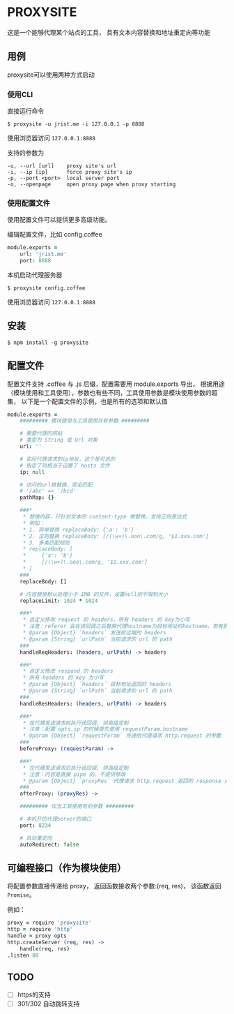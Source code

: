# PROXYSITE
这是一个能够代理某个站点的工具，
具有文本内容替换和地址重定向等功能

## 用例
proxysite可以使用两种方式启动

### 使用CLI

直接运行命令
```
$ proxysite -u jrist.me -i 127.0.0.1 -p 8888
```
使用浏览器访问 `127.0.0.1:8888`


支持的参数为
```
-u, --url [url]    proxy site's url
-i, --ip [ip]      force proxy site's ip
-p, --port <port>  local server port
-o, --openpage     open proxy page when proxy starting
```

### 使用配置文件

使用配置文件可以提供更多高级功能。

编辑配置文件，比如 config.coffee
```coffee
module.exports =
    url: 'jrist.me'
    port: 8888
```

本机启动代理服务器
```
$ proxysite config.coffee
```
使用浏览器访问 `127.0.0.1:8888`

## 安装
```
$ npm install -g proxysite
```

## 配置文件
配置文件支持 .coffee 与 .js 后缀，配置需要用 module.exports 导出，
根据用途（模块使用和工具使用），参数也有些不同，工具使用参数是模块使用参数的超集，
以下是一个配置文件的示例，也是所有的选项和默认值
```coffee
module.exports =
    ######### 模块使用与工具使用共有参数 #########

    # 需要代理的网站
    # 类型为 String 或 Url 对象
    url: ''

    # 实际代理请求的ip地址，这个是可选的
    # 指定了则相当于设置了 hosts 文件
    ip: null

    # 访问的url做替换，完全匹配
    # '/abc' => '/bcd'
    pathMap: {}

    ###*
     * 替换内容，只针对文本的 content-type 做替换，支持正则表达式
     * 例如：
     * 1. 简单替换 replaceBody: {'a': 'b'}
     * 2. 正则替换 replaceBody: [/(\w+)\.ooo\.com/g, '$1.xxx.com']
     * 3. 多条匹配规则
     * replaceBody: [
     *     {'a': 'b'}
     *     [/(\w+)\.ooo\.com/g, '$1.xxx.com']
     * ]
    ###
    replaceBody: []

    # 内容替换默认处理小于 1MB 的文件，设置null则不限制大小
    replaceLimit: 1024 * 1024

    ###*
     * 自定义修改 request 的 headers，所有 headers 的 key为小写
     * 注意：referer 会在该回调之后替换代理hostname为目标地址的hostname，若有影响请使用beforeProxy进行处理
     * @param {Object} `headers` 发送给远端的 headers
     * @param {String} `urlPath` 当前请求的 url 的 path
    ###
    handleReqHeaders: (headers, urlPath) -> headers

    ###*
     * 自定义修改 respond 的 headers
     * 所有 headers 的 key 为小写
     * @param {Object} `headers` 目标地址返回的 headers
     * @param {String} `urlPath` 当前请求的 url 的 path
    ###
    handleResHeaders: (headers, urlPath) -> headers

    ###*
     * 在代理发送请求前执行该回调, 供高级定制
     * 注意：配置`opts.ip`的时候首先使用`requestParam.hostname`
     * @param {Object} `requestParam` 传递给代理请求 http.request 的参数
    ###
    beforeProxy: (requestParam) ->

    ###*
     * 在代理发送请求后执行该回调, 供高级定制
     * 注意：内容是直接 pipe 的，不提供修改
     * @param {Object} `proxyRes` 代理请求 http.request 返回的 response 对象
    ###
    afterProxy: (proxyRes) ->

    ######### 仅当工具使用有的参数 #########

    # 本机开的代理server的端口
    port: 8234

    # 自动重定向
    autoRedirect: false
```

## 可编程接口（作为模块使用）
将配置参数直接传递给 proxy，
返回函数接收两个参数:(req, res)，
该函数返回`Promise`。

例如：
```coffee
proxy = require 'proxysite'
http = require 'http'
handle = proxy opts
http.createServer (req, res) ->
    handle(req, res)
.listen 80
```

## TODO
- [ ] https的支持
- [ ] 301/302 自动跳转支持

